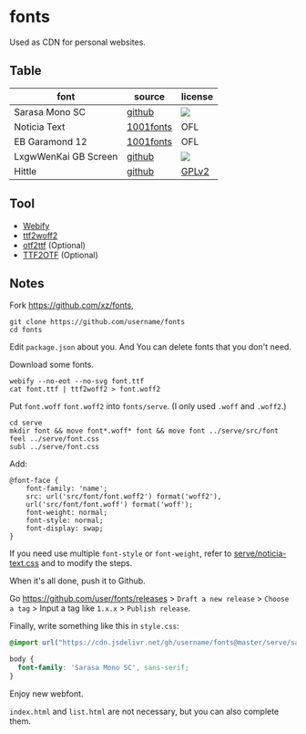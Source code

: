 # fonts

Used as CDN for personal websites.

## Table

| font | source | license |
| - | - | - |
| Sarasa Mono SC | [github](https://github.com/be5invis/Sarasa-Gothic) | [![](https://img.shields.io/github/license/be5invis/Sarasa-Gothic)](https://github.com/be5invis/Sarasa-Gothic/blob/main/LICENSE) |
| Noticia Text | [1001fonts](https://www.1001fonts.com/noticia-text-font.html) | OFL |
| EB Garamond 12 | [1001fonts](https://www.1001fonts.com/eb-garamond-font.html) | OFL |
| LxgwWenKai GB Screen | [github](https://github.com/lxgw/LxgwWenKai-Screen) | [![](https://img.shields.io/github/license/lxgw/LxgwWenKai)](https://github.com/lxgw/LxgwWenKai/blob/main/LICENSE) |
| Hittle | [github](https://github.com/cesine/hittite-font) | [GPLv2](https://github.com/cesine/hittite-font/blob/master/hittitefontguide.english0.0.2.pdf) |

## Tool

- [Webify](https://github.com/ananthakumaran/webify)
- [ttf2woff2](https://github.com/nfroidure/ttf2woff2)
- [otf2ttf](https://github.com/awesometoolbox/otf2ttf) (Optional)
- [TTF2OTF](https://github.com/ftCLI/TTF2OTF) (Optional)

## Notes

Fork https://github.com/xz/fonts,

```
git clone https://github.com/username/fonts
cd fonts
```

Edit `package.json` about you. And You can delete fonts that you don't need.

Download some fonts.

```
webify --no-eot --no-svg font.ttf
cat font.ttf | ttf2woff2 > font.woff2
```

Put `font.woff` `font.woff2` into `fonts/serve`. (I only used `.woff` and `.woff2`.)

```
cd serve
mkdir font && move font*.woff* font && move font ../serve/src/font
feel ../serve/font.css
subl ../serve/font.css
```

Add:

```
@font-face {
    font-family: 'name';
    src: url('src/font/font.woff2') format('woff2'),
    url('src/font/font.woff') format('woff');
    font-weight: normal;
    font-style: normal;
    font-display: swap;
}
```

If you need use multiple `font-style` or `font-weight`, refer to [serve/noticia-text.css](serve/noticia-text.css) and [](serve/src/noticia-text) to modify the steps.

When it's all done, push it to Github.

Go https://github.com/user/fonts/releases > `Draft a new release` > `Choose a tag` > Input a tag like `1.x.x` > `Publish release`.

Finally, write something like this in `style.css`:

```css
@import url("https://cdn.jsdelivr.net/gh/username/fonts@master/serve/sarasa-mono-sc.css");

body {
  font-family: 'Sarasa Mono SC', sans-serif;
}
```

Enjoy new webfont.

`index.html` and `list.html` are not necessary, but you can also complete them.